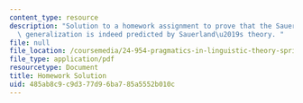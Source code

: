 ```yaml
---
content_type: resource
description: "Solution to a homework assignment to prove that the Sauerland-exhaustivity\
  \ generalization is indeed predicted by Sauerland\u2019s theory. "
file: null
file_location: /coursemedia/24-954-pragmatics-in-linguistic-theory-spring-2010/485ab8c9c9d377d96ba785a5552b010c_MIT24_954S10_hw2_sol.pdf
file_type: application/pdf
resourcetype: Document
title: Homework Solution
uid: 485ab8c9-c9d3-77d9-6ba7-85a5552b010c
---
```

